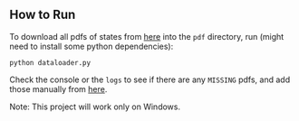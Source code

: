 ## How to Run

To download all pdfs of states from [here](https://www.nasbo.org/mainsite/resources/covid-19-relief-funds-guidance-and-resources/state-recovery-plans) into the `pdf` directory, run (might need to install some python dependencies):

    python dataloader.py

Check the console or the `logs` to see if there are any `MISSING` pdfs, and add those manually from [here](https://www.nasbo.org/mainsite/resources/covid-19-relief-funds-guidance-and-resources/state-recovery-plans).

Note: This project will work only on Windows.
